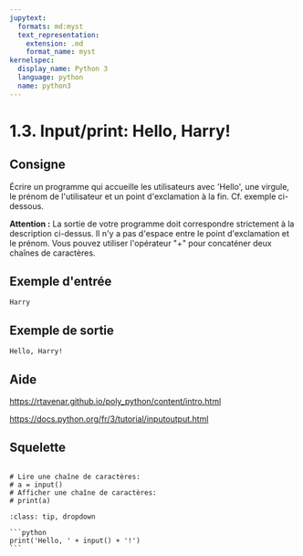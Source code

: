```yaml
---
jupytext:
  formats: md:myst
  text_representation:
    extension: .md
    format_name: myst
kernelspec:
  display_name: Python 3
  language: python
  name: python3
---
```


# 1.3. Input/print: Hello, Harry!

## Consigne

Écrire un programme qui accueille les utilisateurs avec 'Hello', une virgule, le prénom de l'utilisateur et un point d'exclamation à la fin. Cf. exemple ci-dessous.

**Attention :** La sortie de votre programme doit correspondre strictement à la description ci-dessus. Il n'y a pas d'espace entre le point d'exclamation et le prénom. Vous pouvez utiliser l'opérateur "+" pour concaténer deux chaînes de caractères.

## Exemple d'entrée

```
Harry
```

## Exemple de sortie

```
Hello, Harry!
```

## Aide

https://rtavenar.github.io/poly_python/content/intro.html

https://docs.python.org/fr/3/tutorial/inputoutput.html

## Squelette

```{code-cell} ipython3

# Lire une chaîne de caractères:
# a = input()
# Afficher une chaîne de caractères:
# print(a)

```

````{admonition} Cliquez ici pour voir la solution
:class: tip, dropdown

```python
print('Hello, ' + input() + '!')
```
````
